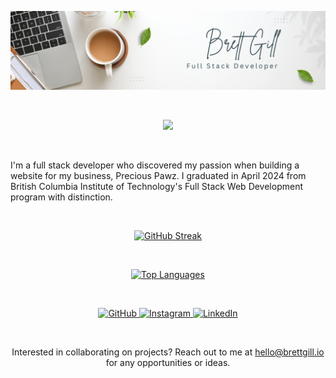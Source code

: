 ![Brett Cover](https://github.com/breadscorner/breadscorner/blob/main/Brett%20Gill%20Github%20Cover.png?raw=true)

&nbsp;

<p align="center">
  <a href="https://skillicons.dev">
    <img src="https://skillicons.dev/icons?i=docker,aws,cs,css,dotnet,electron,express,js,laravel,md,materialui,mysql,nextjs,nodejs,php,pnpm,postgres,react,tailwind,ts,vite" />
  </a>
</p>

&nbsp;

I'm a full stack developer who discovered my passion when building a website for my business, Precious Pawz. I graduated in April 2024 from British Columbia Institute of Technology's Full Stack Web Development program with distinction.

&nbsp;

<div align="center">
  <a href="https://git.io/streak-stats">
    <img src="https://streak-stats.demolab.com?user=breadscorner&theme=dracula" alt="GitHub Streak" />
  </a>
</div>

&nbsp;

<div align="center">
  <a href="https://github.com/anuraghazra/github-readme-stats">
    <img src="https://github-readme-stats.vercel.app/api/top-langs/?username=breadscorner&layout=normal&@show=prs_merged&theme=dracula&langs_count=10&card_width=500px&hide_title=true&hide_rank=true&show_icons=true" alt="Top Languages" />
  </a>
</div>

&nbsp;

<div align="center">
  <a href="https://www.facebook.com/brett.gill.986">
    <img src="https://img.shields.io/badge/GitHub-000000?style=for-the-badge&logo=github&logoColor=blue" alt="GitHub" />
  </a>
  <a href="https://www.instagram.com/bstevieg/">
    <img src="https://img.shields.io/badge/Instagram-000000?style=for-the-badge&logo=instagram&logoColor=blue" alt="Instagram" />
  </a>
  <a href="https://www.linkedin.com/in/thebrettgill/">
    <img src="https://img.shields.io/badge/LinkedIn-000000?style=for-the-badge&logo=linkedin&logoColor=blue" alt="LinkedIn" />
  </a>
</div>

&nbsp;

<div align="center">

Interested in collaborating on projects? Reach out to me at [hello@brettgill.io](mailto:hello@brettgill.io) for any opportunities or ideas.

</div>
